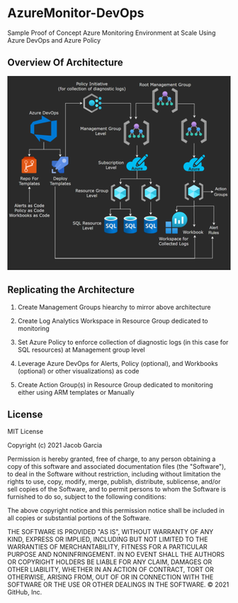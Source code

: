 # AzureMonitor-DevOps

Sample Proof of Concept Azure Monitoring Environment at Scale Using Azure DevOps and Azure Policy

## Overview Of Architecture

![Architecture](https://github.com/jacobgarcia13/AzureMonitor-DevOps/blob/main/Monitoring_POC_Architecture1.PNG?raw=true)

## Replicating the Architecture 

1. Create Management Groups hiearchy to mirror above architecture

2. Create Log Analytics Workspace in Resource Group dedicated to monitoring

3. Set Azure Policy to enforce collection of diagnostic logs (in this case for SQL resources) at Management group level

4. Leverage Azure DevOps for Alerts, Policy (optional), and Workbooks (optional) or other visualizations) as code

5. Create Action Group(s) in Resource Group dedicated to monitoring either using ARM templates or Manually

## License

MIT License

Copyright (c) 2021 Jacob Garcia

Permission is hereby granted, free of charge, to any person obtaining a copy
of this software and associated documentation files (the "Software"), to deal
in the Software without restriction, including without limitation the rights
to use, copy, modify, merge, publish, distribute, sublicense, and/or sell
copies of the Software, and to permit persons to whom the Software is
furnished to do so, subject to the following conditions:

The above copyright notice and this permission notice shall be included in all
copies or substantial portions of the Software.

THE SOFTWARE IS PROVIDED "AS IS", WITHOUT WARRANTY OF ANY KIND, EXPRESS OR
IMPLIED, INCLUDING BUT NOT LIMITED TO THE WARRANTIES OF MERCHANTABILITY,
FITNESS FOR A PARTICULAR PURPOSE AND NONINFRINGEMENT. IN NO EVENT SHALL THE
AUTHORS OR COPYRIGHT HOLDERS BE LIABLE FOR ANY CLAIM, DAMAGES OR OTHER
LIABILITY, WHETHER IN AN ACTION OF CONTRACT, TORT OR OTHERWISE, ARISING FROM,
OUT OF OR IN CONNECTION WITH THE SOFTWARE OR THE USE OR OTHER DEALINGS IN THE
SOFTWARE.
© 2021 GitHub, Inc.
